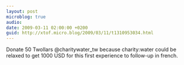 ```yaml
---
layout: post
microblog: true
audio: 
date: 2009-03-11 02:00:00 +0200
guid: http://xtof.micro.blog/2009/03/11/t1310953034.html
---
```

Donate 50 Twollars @charitywater_tw because charity:water could be relaxed to get 1000 USD for this first experience to follow-up in french.
